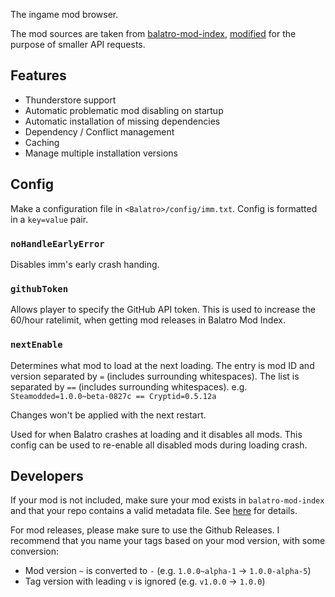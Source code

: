 The ingame mod browser.

The mod sources are taken from [balatro-mod-index](https://github.com/skyline69/balatro-mod-index),
[modified](https://github.com/frostice482/balatro-mod-index-tiny) for the purpose of smaller API requests.

## Features

- Thunderstore support
- Automatic problematic mod disabling on startup
- Automatic installation of missing dependencies
- Dependency / Conflict management
- Caching
- Manage multiple installation versions

## Config

Make a configuration file in `<Balatro>/config/imm.txt`.
Config is formatted in a `key=value` pair.

### `noHandleEarlyError`

Disables imm's early crash handing.

### `githubToken`

Allows player to specify the GitHub API token.
This is used to increase the 60/hour ratelimit, when getting mod releases in Balatro Mod Index.

### `nextEnable`

Determines what mod to load at the next loading.
The entry is mod ID and version separated by `=` (includes surrounding whitespaces).
The list is separated by `==` (includes surrounding whitespaces).
e.g. `Steamodded=1.0.0~beta-0827c == Cryptid=0.5.12a`

Changes won't be applied with the next restart.

Used for when Balatro crashes at loading and it disables all mods.
This config can be used to re-enable all disabled mods during loading crash.

## Developers

If your mod is not included, make sure your mod exists in `balatro-mod-index` and that your repo contains a valid metadata file.
See [here](https://github.com/frostice482/balatro-mod-index-tiny?tab=readme-ov-file#why-is-my-mod-not-included) for details.

For mod releases, please make sure to use the Github Releases.
I recommend that you name your tags based on your mod version, with some conversion:
- Mod version `~` is converted to `-` (e.g. `1.0.0~alpha-1` -> `1.0.0-alpha-5`)
- Tag version with leading `v` is ignored (e.g. `v1.0.0` -> `1.0.0`)

